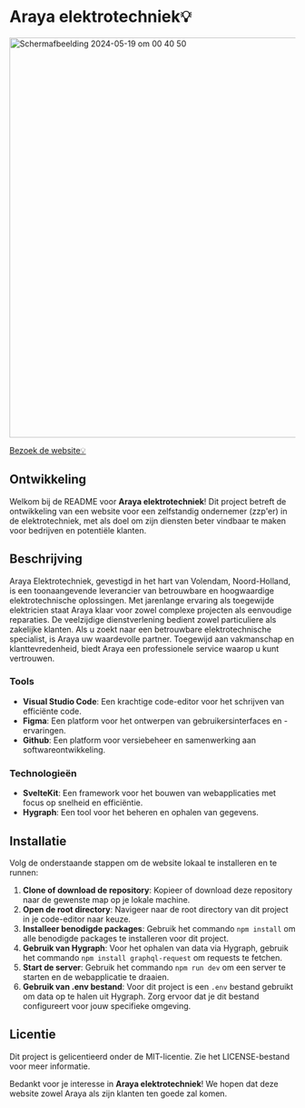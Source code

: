 # Araya elektrotechniek💡

<img width="704" alt="Schermafbeelding 2024-05-19 om 00 40 50" src="https://github.com/zenitba/Meesterproef/assets/112856019/18030bb4-489d-42b4-b61d-282b2d3c589a">

[Bezoek de website💡](https://araya-elektrotechniek.vercel.app/)

## Ontwikkeling
Welkom bij de README voor **Araya elektrotechniek**! Dit project betreft de ontwikkeling van een website voor een zelfstandig ondernemer (zzp'er) in de elektrotechniek, met als doel om zijn diensten beter vindbaar te maken voor bedrijven en potentiële klanten.

## Beschrijving
Araya Elektrotechniek, gevestigd in het hart van Volendam, Noord-Holland, is een toonaangevende leverancier van betrouwbare en hoogwaardige elektrotechnische oplossingen. Met jarenlange ervaring als toegewijde elektricien staat Araya klaar voor zowel complexe projecten als eenvoudige reparaties. De veelzijdige dienstverlening bedient zowel particuliere als zakelijke klanten. Als u zoekt naar een betrouwbare elektrotechnische specialist, is Araya uw waardevolle partner. Toegewijd aan vakmanschap en klanttevredenheid, biedt Araya een professionele service waarop u kunt vertrouwen.

### Tools
- **Visual Studio Code**: Een krachtige code-editor voor het schrijven van efficiënte code.
- **Figma**: Een platform voor het ontwerpen van gebruikersinterfaces en -ervaringen.
- **Github**: Een platform voor versiebeheer en samenwerking aan softwareontwikkeling.

### Technologieën
- **SvelteKit**: Een framework voor het bouwen van webapplicaties met focus op snelheid en efficiëntie.
- **Hygraph**: Een tool voor het beheren en ophalen van gegevens.

## Installatie
Volg de onderstaande stappen om de website lokaal te installeren en te runnen:

1. **Clone of download de repository**: Kopieer of download deze repository naar de gewenste map op je lokale machine.
2. **Open de root directory**: Navigeer naar de root directory van dit project in je code-editor naar keuze.
3. **Installeer benodigde packages**: Gebruik het commando `npm install` om alle benodigde packages te installeren voor dit project.
4. **Gebruik van Hygraph**: Voor het ophalen van data via Hygraph, gebruik het commando `npm install graphql-request` om requests te fetchen.
5. **Start de server**: Gebruik het commando `npm run dev` om een server te starten en de webapplicatie te draaien.
6. **Gebruik van .env bestand**: Voor dit project is een `.env` bestand gebruikt om data op te halen uit Hygraph. Zorg ervoor dat je dit bestand configureert voor jouw specifieke omgeving.

## Licentie
Dit project is gelicentieerd onder de MIT-licentie. Zie het LICENSE-bestand voor meer informatie.

Bedankt voor je interesse in **Araya elektrotechniek**! We hopen dat deze website zowel Araya als zijn klanten ten goede zal komen.
